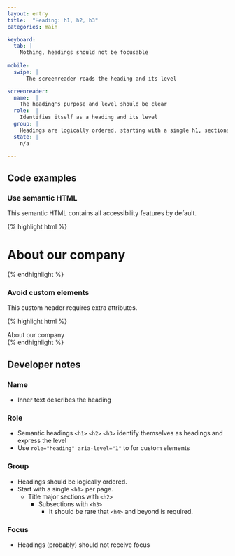 ```yaml
---
layout: entry
title:  "Heading: h1, h2, h3"
categories: main

keyboard:
  tab: |
    Nothing, headings should not be focusable 
      
mobile:
  swipe: |
      The screenreader reads the heading and its level

screenreader:
  name:  |
    The heading's purpose and level should be clear
  role:  |
    Identifies itself as a heading and its level
  group: |
    Headings are logically ordered, starting with a single h1, sections titled by h2, and subsections with h3
  state: |
    n/a

---
```


## Code examples

### Use semantic HTML
This semantic HTML contains all accessibility features by default.

{% highlight html %}
<h1>
  About our company
</h1>
{% endhighlight %}

### Avoid custom elements
This custom header requires extra attributes.

{% highlight html %}
<div role="heading" aria-level="1">
  About our company
</div>
{% endhighlight %}

## Developer notes

### Name
- Inner text describes the heading

### Role
- Semantic headings `<h1>` `<h2>` `<h3>` identify themselves as headings and express the level
- Use `role="heading" aria-level="1"` to for custom elements

### Group
- Headings should be logically ordered.
- Start with a single `<h1>` per page.
  - Title major sections with `<h2>`
    - Subsections with `<h3>`
      - It should be rare that `<h4>` and beyond is required.

### Focus
- Headings (probably) should not receive focus

